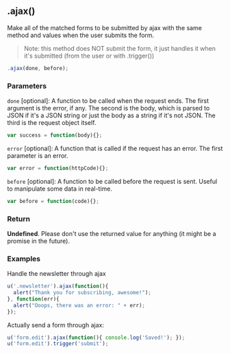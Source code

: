 ## .ajax()

Make all of the matched forms to be submitted by ajax with the same method and values when the user submits the form.

> Note: this method does NOT submit the form, it just handles it when it's submitted (from the user or with .trigger())

```js
.ajax(done, before);
```


### Parameters

`done` [optional]: A function to be called when the request ends. The first argument is the error, if any. The second is the body, which is parsed to JSON if it's a JSON string or just the body as a string if it's not JSON. The third is the request object itself.

```js
var success = function(body){};
```

`error` [optional]: A function that is called if the request has an error. The first parameter is an error.

```js
var error = function(httpCode){};
```

`before` [optional]: A function to be called before the request is sent. Useful to manipulate some data in real-time.

```js
var before = function(code){};
```


### Return

**Undefined**. Please don't use the returned value for anything (it might be a promise in the future).



### Examples

Handle the newsletter through ajax

```js
u('.newsletter').ajax(function(){
  alert("Thank you for subscribing, awesome!");
}, function(err){
  alert("Ooops, there was an error: " + err);
});
```

Actually send a form through ajax:

```js
u('form.edit').ajax(function(){ console.log('Saved!'); });
u('form.edit').trigger('submit');
```
